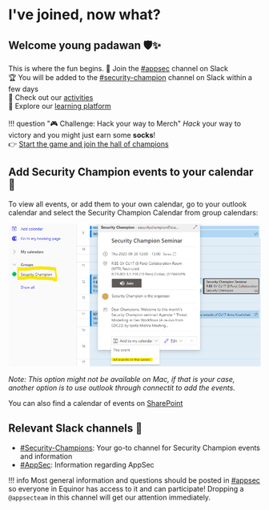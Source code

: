 # I've joined, now what?

## Welcome young padawan 🛡️✨

This is where the fun begins.
💬 Join the [#appsec](https://equinor.slack.com/archives/CMM6FSW5V) channel on Slack<br>
🏆 You will be added to the [#security-champion](https://equinor.slack.com/archives/C036HGPBJ04) channel on Slack within a few days<br>
🌟 Check out our [activities](./2-security_champion_activities.md)<br>
🚀 Explore our [learning platform](./4-learning-platform.md)<br>
<br>
!!! question "🎮 Challenge: Hack your way to Merch"
    _Hack_ your way to victory and you might just earn some **socks**!  
    👉 [Start the game and join the hall of champions](https://forms.microsoft.com/r/cLRPzRtPGQ)

## Add Security Champion events to your calendar 📅

To view all events, or add them to your own calendar, go to your outlook calendar and select the Security Champion Calendar from group calendars:

![Security Champion Calendar](./add_SecurityChampions_calendar.png)

_Note: This option might not be available on Mac, if that is your case, another option is to use outlook through connectit to add the events._

You can also find a calendar of events on [SharePoint](https://statoilsrm.sharepoint.com/sites/securitychampion9)

## Relevant Slack channels 🔗

- [#Security-Champions](https://equinor.slack.com/archives/C036HGPBJ04): Your go-to channel for Security Champion events and information
- [#AppSec](https://equinor.slack.com/archives/CMM6FSW5V): Information regarding AppSec

!!! info
    Most general information and questions should be posted in [#appsec](https://equinor.slack.com/archives/CMM6FSW5V) so everyone in Equinor has access to it and can participate! Dropping a ```@appsecteam``` in this channel will get our attention immediately.
